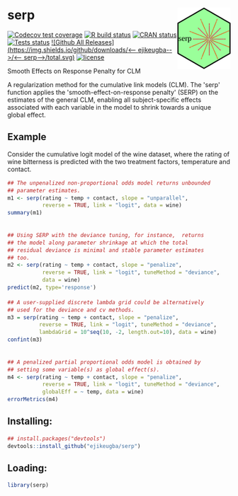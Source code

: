 # serp <img src='man/figures/hex_logo.png' align="right" height="139" />

<!-- badges: start -->
[![Codecov test coverage](https://codecov.io/gh/ejikeugba/serp/branch/master/graph/badge.svg)](https://codecov.io/gh/ejikeugba/serp?branch=master)
[![R build status](https://github.com/ejikeugba/serp/workflows/R-CMD-check/badge.svg)](https://github.com/ejikeugba/serp/actions)
[![CRAN status](https://www.r-pkg.org/badges/version/serp )](https://CRAN.R-project.org/package=serp )
[![Tests status](https://appveyor-shields-badge.herokuapp.com/api/api/testResults/<ejikeugba>/<serp>/badge.svg)](https://ci.appveyor.com/project/<ejikeugba>/<serp>)
[![Github All Releases](https://img.shields.io/github/downloads/<-- ejikeugba-->/<-- serp-->/total.svg)]()
[![license](https://img.shields.io/badge/license-GPL--2-blue.svg)](https://www.gnu.org/licenses/gpl-2.0.en.html)
<!-- badges: end -->

Smooth Effects on Response Penalty for CLM

A regularization method for the cumulative link models (CLM). 
The 'serp' function applies the 'smooth-effect-on-response penalty' 
(SERP) on the estimates of the general CLM, enabling all 
subject-specific effects associated with each variable in 
the model to shrink towards a unique global effect.

## Example
Consider the cumulative logit model of the wine dataset,
where the rating of wine bitterness is predicted with 
the two treatment factors, temperature and contact. 

```R
## The unpenalized non-proportional odds model returns unbounded
## parameter estimates.
m1 <- serp(rating ~ temp + contact, slope = "unparallel",
           reverse = TRUE, link = "logit", data = wine)
summary(m1)
 

## Using SERP with the deviance tuning, for instance,  returns 
## the model along parameter shrinkage at which the total 
## residual deviance is minimal and stable parameter estimates 
## too.
m2 <- serp(rating ~ temp + contact, slope = "penalize",
           reverse = TRUE, link = "logit", tuneMethod = "deviance",
           data = wine)
predict(m2, type='response')

## A user-supplied discrete lambda grid could be alternatively
## used for the deviance and cv methods.
m3 = serp(rating ~ temp + contact, slope = "penalize",
          reverse = TRUE, link = "logit", tuneMethod = "deviance",
          lambdaGrid = 10^seq(10, -2, length.out=10), data = wine)
confint(m3)


## A penalized partial proportional odds model is obtained by
## setting some variable(s) as global effect(s).
m4 <- serp(rating ~ temp + contact, slope = "penalize",
           reverse = TRUE, link = "logit", tuneMethod = "deviance",
           globalEff = ~ temp, data = wine)
errorMetrics(m4)
```

## Installing:
```R
## install.packages("devtools")
devtools::install_github("ejikeugba/serp")
```

## Loading:
```R
library(serp)

